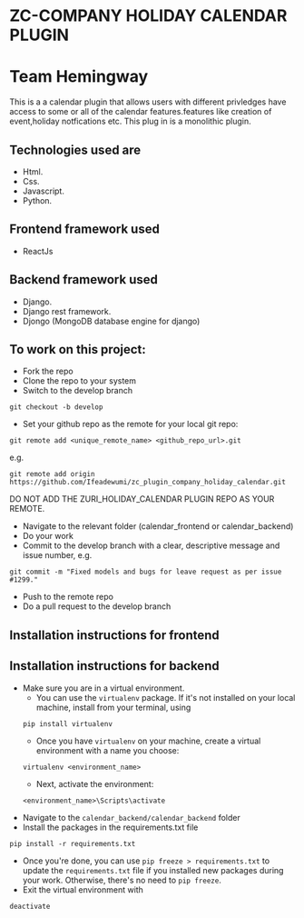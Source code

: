 # ZC-COMPANY HOLIDAY CALENDAR PLUGIN
# Team Hemingway
This is a a calendar plugin that allows users with different privledges have access to some or all of the calendar features.features like creation of event,holiday notfications etc.
This plug in is a monolithic plugin.

## Technologies used are
* Html.
* Css.
* Javascript.
* Python.
## Frontend framework used
* ReactJs
## Backend framework used
* Django.
* Django rest framework.
* Djongo (MongoDB database engine for django)

## To work on this project:

* Fork the repo
* Clone the repo to your system
* Switch to the develop branch
```
git checkout -b develop
```
* Set your github repo as the remote for your local git repo:
```
git remote add <unique_remote_name> <github_repo_url>.git
```
e.g.
```
git remote add origin https://github.com/Ifeadewumi/zc_plugin_company_holiday_calendar.git
```
DO NOT ADD THE ZURI_HOLIDAY_CALENDAR PLUGIN REPO AS YOUR REMOTE.

* Navigate to the relevant folder (calendar_frontend or calendar_backend)
* Do your work
* Commit to the develop branch with a clear, descriptive message and issue number, e.g. 
```
git commit -m "Fixed models and bugs for leave request as per issue #1299."
```
* Push to the remote repo
* Do a pull request to the develop branch

## Installation instructions for frontend

## Installation instructions for backend

* Make sure you are in a virtual environment.
    - You can use the `virtualenv` package. If it's not installed on your local machine, install from your terminal, using
    ```
    pip install virtualenv
    ```
    - Once you have `virtualenv` on your machine, create a virtual environment with a name you choose:
    ```
    virtualenv <environment_name>
    ```
    - Next, activate the environment:
    ```
    <environment_name>\Scripts\activate
    ```
* Navigate to the `calendar_backend/calendar_backend` folder
* Install the packages in the requirements.txt file
```
pip install -r requirements.txt
```
* Once you're done, you can use 
```pip freeze > requirements.txt``` 
to update the `requirements.txt` file if you installed new packages during your work. 
Otherwise, there's no need to `pip freeze`.
* Exit the virtual environment with
``` 
deactivate 
```

